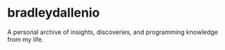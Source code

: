 # bradleydallenio
A personal archive of insights, discoveries, and programming knowledge from my life.
